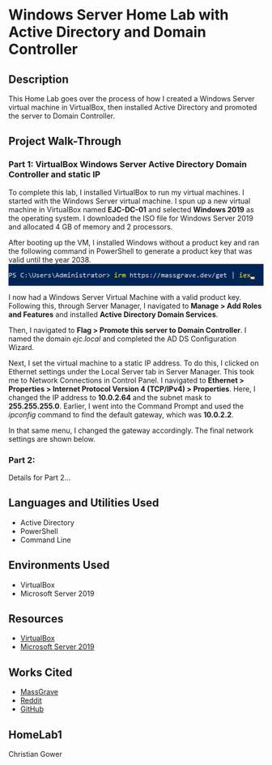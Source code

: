 <!DOCTYPE html>
<body>
    <h1>Windows Server Home Lab with Active Directory and Domain Controller</h1>
    <h2>Description</h2>
    <p>This Home Lab goes over the process of how I created a Windows Server virtual machine in VirtualBox, then installed Active Directory and promoted the server to Domain Controller.</p>
    <h2>Project Walk-Through</h2>
    <h3>Part 1: VirtualBox Windows Server Active Directory Domain Controller and static IP</h3>
    <p>To complete this lab, I installed VirtualBox to run my virtual machines. I started with the Windows Server virtual machine. I spun up a new virtual machine in VirtualBox named <strong>EJC-DC-01</strong> and selected <strong>Windows 2019</strong> as the operating system. I downloaded the ISO file for Windows Server 2019 and allocated 4 GB of memory and 2 processors.</p>
    <p>After booting up the VM, I installed Windows without a product key and ran the following command in PowerShell to generate a product key that was valid until the year 2038. <br><img align="center" src="HomeLab1_Pics\image1.png" alt="Image description" width="600"></p><p>I now had a Windows Server Virtual Machine with a valid product key. Following this, through Server Manager, I navigated to <strong>Manage > Add Roles and Features</strong> and installed <strong>Active Directory Domain Services</strong>.</p>
    <p>Then, I navigated to <strong>Flag > Promote this server to Domain Controller</strong>. I named the domain <em>ejc.local</em> and completed the AD DS Configuration Wizard.</p>
    <p>Next, I set the virtual machine to a static IP address. To do this, I clicked on Ethernet settings under the Local Server tab in Server Manager. This took me to Network Connections in Control Panel. I navigated to <strong>Ethernet > Properties > Internet Protocol Version 4 (TCP/IPv4) > Properties</strong>. Here, I changed the IP address to <strong>10.0.2.64</strong> and the subnet mask to <strong>255.255.255.0</strong>. Earlier, I went into the Command Prompt and used the <em>ipconfig</em> command to find the default gateway, which was <strong>10.0.2.2</strong>.</p>
    <p>In that same menu, I changed the gateway accordingly. The final network settings are shown below.</p>
    <h3>Part 2:</h3>
    <p>Details for Part 2...</p>
    <h2>Languages and Utilities Used</h2>
    <ul>
        <li>Active Directory</li>
        <li>PowerShell</li>
        <li>Command Line</li>
    </ul>
    <h2>Environments Used</h2>
    <ul>
        <li>VirtualBox</li>
        <li>Microsoft Server 2019</li>
    </ul>
    <h2>Resources</h2>
    <ul>
        <li><a href="https://www.virtualbox.org/wiki/Downloads" target="_blank">VirtualBox</a></li>
        <li><a href="https://www.microsoft.com/en-us/evalcenter/download-windows-server-2019" target="_blank">Microsoft Server 2019</a></li>
    </ul>
    <h2>Works Cited</h2>
    <ul>
        <li><a href="https://massgrave.dev/" target="_blank">MassGrave</a></li>
        <li><a href="https://www.reddit.com/r/sysadmin/comments/15pkzym/windows_server_2019_license/" target="_blank">Reddit</a></li>
        <li><a href="https://github.com/JonCyberGuy/ActiveDirectoryLab/blob/main/README.md?plain=1" target="_blank">GitHub</a></li>
    </ul>
    <h2>HomeLab1</h2>
    <p>Christian Gower</p>
    <!-- Images can be included with the following HTML format -->
    <!-- <img src="image1.png" alt="Image description" width="600"> -->
</body>
</html>

